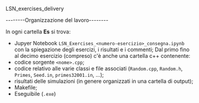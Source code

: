 LSN_exercises_delivery

--------Organizzazione del lavoro--------

In ogni cartella **Es** si trova: 
- Jupyer Notebook `LSN_Exercises_<numero-esercizio>_consegna.ipynb` con la spiegazione degli esercizi, i risultati e i commenti;
Dal primo fino al decimo esercizio (compreso) c'è anche una cartella c++ contenente:
- codice sorgente `<nome>.cpp`;
- codice relativo alle varie classi e file associati (`Random.cpp`, `Random.h`, `Primes`, `Seed.in`, `primes32001.in`, ...);
- risultati delle simulazioni (in genere organizzati in una cartella di output);
- Makefile;
- Eseguibile (`.exe`)
